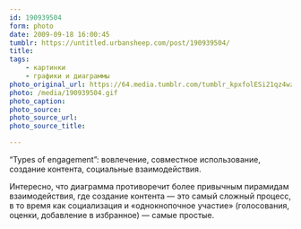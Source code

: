 ```yaml
---
id: 190939504
form: photo
date: 2009-09-18 16:00:45
tumblr: https://untitled.urbansheep.com/post/190939504/
title:
tags:
    - картинки
    - графики и диаграммы
photo_original_url: https://64.media.tumblr.com/tumblr_kpxfolESi21qz4wzio1_500.gif
photo: /media/190939504.gif
photo_caption: 
photo_source:
photo_source_url:
photo_source_title:

---
```


<p>“Types of engagement”: вовлечение, совместное использование, создание контента, социальные взаимодействия.</p>

<p>Интересно, что диаграмма противоречит более привычным пирамидам взаимодействия, где создание контента — это самый сложный процесс, в то время как социализация и «однокнопочное участие» (голосования, оценки, добавление в избранное) — самые простые.</p>
